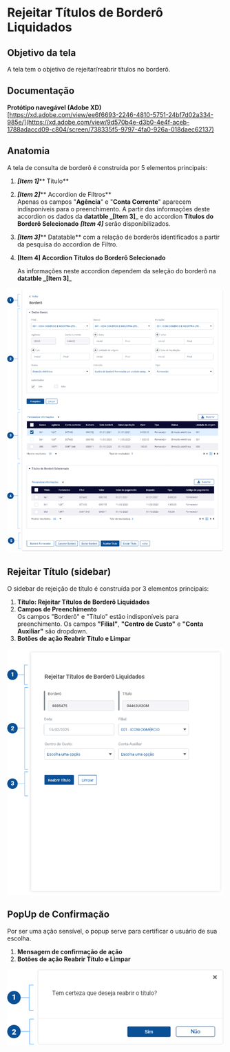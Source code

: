 # Rejeitar Títulos de Borderô Liquidados

## Objetivo da tela

A tela tem o objetivo de rejeitar/reabrir títulos no borderô.

## Documentação

**Protótipo navegável (Adobe XD)**\
[https://xd.adobe.com/view/ee6f6693-2246-4810-5751-24bf7d02a334-985e/](https://xd.adobe.com/view/9d570b4e-d3b0-4e4f-aceb-1788adaccd09-c804/screen/738335f5-9797-4fa0-926a-018daec62137)

## Anatomia

A tela de consulta de borderô é construída por 5 elementos principais:

1. _**\[Item 1]**_** Título**
2. _**\[Item 2]**_** Accordion de Filtros**\
   Apenas os campos "**Agência**" e "**Conta Corrente**" aparecem indisponíveis para o preenchimento. A partir das informações deste accordion os dados da **datatble **_**\[Item 3]**_ e do accordion **Títulos do Borderô Selecionado** _**\[Item 4]**_ serão disponibilizados.&#x20;
3. _**\[Item 3]**_** Datatable** com a relação de borderôs identificados a partir da pesquisa do accordion de Filtro.
4.  **\[Item 4] Accordion Títulos do Borderô Selecionado**&#x20;

    &#x20;As informações neste accordion dependem da seleção do borderô na **datatble **_**\[Item 3]**_&#x20;



![](<../../../.gitbook/assets/image (771).png>)

## Rejeitar Título (sidebar)

O sidebar de rejeição de título é construída por 3 elementos principais:

1. **Título: Rejeitar Títulos de Borderô Liquidados**&#x20;
2. **Campos de Preenchimento** \
   Os campos "Borderô" e "Título" estão indisponíveis para preenchimento. Os campos **"Filial"**, **"Centro de Custo"** e **"Conta Auxiliar"** são dropdown.&#x20;
3. **Botões de ação Reabrir Título e Limpar**

![](<../../../.gitbook/assets/image (849).png>)



## PopUp de Confirmação

Por ser uma ação sensível, o popup serve para certificar o usuário de sua escolha.

1. **Mensagem de confirmação de ação**
2. **Botões de ação Reabrir Título e Limpar**

![](<../../../.gitbook/assets/image (949).png>)
